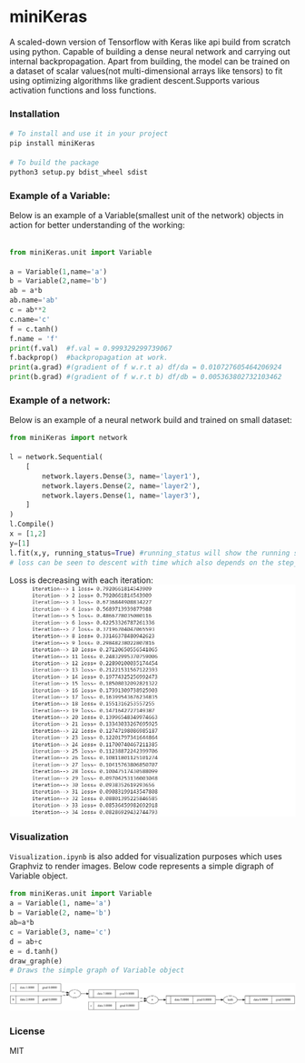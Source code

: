 # miniKeras


A scaled-down version of Tensorflow with Keras like api build from scratch using python.
Capable of building a dense neural network and carrying out internal backpropagation. Apart from building, the model can be trained on a dataset of scalar values(not multi-dimensional arrays like tensors) to fit using optimizing algorithms like gradient descent.Supports various activation functions and loss functions.


### Installation

```bash
# To install and use it in your project
pip install miniKeras

# To build the package
python3 setup.py bdist_wheel sdist
```

### Example of a Variable:

Below is an example of a Variable(smallest unit of the network) objects in action for better understanding of the working:

```python

from miniKeras.unit import Variable

a = Variable(1,name='a')
b = Variable(2,name='b')
ab = a*b
ab.name='ab'
c = ab**2
c.name='c'
f = c.tanh()
f.name = 'f'
print(f.val)  #f.val = 0.999329299739067
f.backprop()  #backpropagation at work.
print(a.grad) #(gradient of f w.r.t a) df/da = 0.010727605464206924
print(b.grad) #(gradient of f w.r.t b) df/db = 0.005363802732103462

```

### Example of a network:

Below is an example of a neural network build and trained on small dataset:

```python
from miniKeras import network

l = network.Sequential(
    [
        network.layers.Dense(3, name='layer1'),
        network.layers.Dense(2, name='layer2'),
        network.layers.Dense(1, name='layer3'),
    ]
)
l.Compile()
x = [1,2]
y=[1]
l.fit(x,y, running_status=True) #running_status will show the running status of the loss in each iteration.
# loss can be seen to descent with time which also depends on the step_size(alpha)
```
Loss is decreasing with each iteration:
![test](output.jpg)

### Visualization

`Visualization.ipynb` is also added for visualization purposes which uses Graphviz to render images.
Below code represents a simple digraph of Variable object.

```python
from miniKeras.unit import Variable
a = Variable(1, name='a')
b = Variable(2, name='b')
ab=a*b
c = Variable(3, name='c')
d = ab+c
e = d.tanh()
draw_graph(e)
# Draws the simple graph of Variable object
```

![Graph](visual.svg)

### License

MIT
